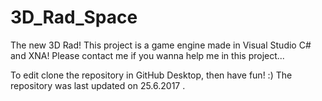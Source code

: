 # 3D_Rad_Space
The new 3D Rad!
This project is a game engine made in Visual Studio C# and XNA!
Please contact me if you wanna help me in this project...

To edit clone the repository in GitHub Desktop, then have fun! :)
The repository was last updated on 25.6.2017 .
